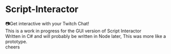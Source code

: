 # Script-Interactor
📷Get interactive with your Twitch Chat! <br >
This is a work in progress for the GUI version of Script Interactor <br >
Written in C# and will probably be written in Node later, This was more like a prototype. <br >
cheers
